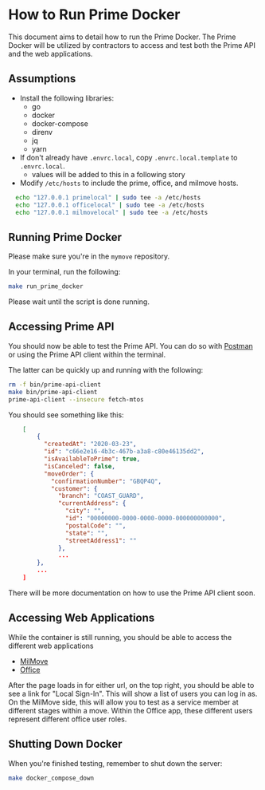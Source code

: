 # How to Run Prime Docker

This document aims to detail how to run the Prime Docker. The Prime Docker will be utilized by contractors to access and test both the Prime API and the web applications.

## Assumptions

- Install the following libraries:
  - go
  - docker
  - docker-compose
  - direnv
  - jq
  - yarn
- If don't already have `.envrc.local`, copy `.envrc.local.template` to `.envrc.local`.
  - values will be added to this in a following story
- Modify `/etc/hosts` to include the prime, office, and milmove hosts.

```sh
  echo "127.0.0.1 primelocal" | sudo tee -a /etc/hosts
  echo "127.0.0.1 officelocal" | sudo tee -a /etc/hosts
  echo "127.0.0.1 milmovelocal" | sudo tee -a /etc/hosts
```

## Running Prime Docker

Please make sure you're in the `mymove` repository.

In your terminal, run the following:

```sh
make run_prime_docker
```

Please wait until the script is done running.

## Accessing Prime API

You should now be able to test the Prime API. You can do so with [Postman](make-a-sample-prime-api-call.md) or using the Prime API client within the terminal.

The latter can be quickly up and running with the following:

```sh
rm -f bin/prime-api-client
make bin/prime-api-client
prime-api-client --insecure fetch-mtos
```

You should see something like this:

```json
    [
        {
          "createdAt": "2020-03-23",
          "id": "c66e2e16-4b3c-467b-a3a8-c80e46135dd2",
          "isAvailableToPrime": true,
          "isCanceled": false,
          "moveOrder": {
            "confirmationNumber": "GBQP4Q",
            "customer": {
              "branch": "COAST_GUARD",
              "currentAddress": {
                "city": "",
                "id": "00000000-0000-0000-0000-000000000000",
                "postalCode": "",
                "state": "",
                "streetAddress1": ""
              },
              ...
        },
        ...
    ]
```

There will be more documentation on how to use the Prime API client soon.

## Accessing Web Applications

While the container is still running, you should be able to access the different web applications

- [MilMove](http://milmovelocal:4000)
- [Office](http://officelocal:4000)

After the page loads in for either url, on the top right, you should be able to see a link for "Local Sign-In". This will show a list of users you can log in as. On the MilMove side, this will allow you to test as a service member at different stages within a move. Within the Office app, these different users represent different office user roles.

## Shutting Down Docker

When you're finished testing, remember to shut down the server:

```sh
make docker_compose_down
```
